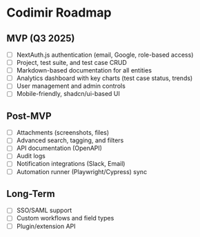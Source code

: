 # Codimir Roadmap

## MVP (Q3 2025)

- [ ] NextAuth.js authentication (email, Google, role-based access)
- [ ] Project, test suite, and test case CRUD
- [ ] Markdown-based documentation for all entities
- [ ] Analytics dashboard with key charts (test case status, trends)
- [ ] User management and admin controls
- [ ] Mobile-friendly, shadcn/ui-based UI

## Post-MVP

- [ ] Attachments (screenshots, files)
- [ ] Advanced search, tagging, and filters
- [ ] API documentation (OpenAPI)
- [ ] Audit logs
- [ ] Notification integrations (Slack, Email)
- [ ] Automation runner (Playwright/Cypress) sync

## Long-Term

- [ ] SSO/SAML support
- [ ] Custom workflows and field types
- [ ] Plugin/extension API
